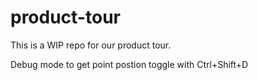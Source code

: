 # product-tour
This is a WIP repo for our product tour.

Debug mode to get point postion toggle with Ctrl+Shift+D